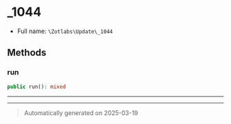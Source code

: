 
# _1044





* Full name: `\Zotlabs\Update\_1044`




## Methods


### run



```php
public run(): mixed
```












***


***
> Automatically generated on 2025-03-19
